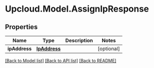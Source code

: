 # Upcloud.Model.AssignIpResponse
## Properties

Name | Type | Description | Notes
------------ | ------------- | ------------- | -------------
**ipAddress** | [**IpAddress**](IpAddress.md) |  | [optional] 

[[Back to Model list]](../README.md#documentation-for-models) [[Back to API list]](../README.md#documentation-for-api-endpoints) [[Back to README]](../README.md)

